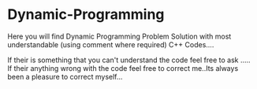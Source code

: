 # Dynamic-Programming

Here you will find Dynamic Programming Problem Solution with most understandable 
(using comment where required) C++ Codes....

If their is something that you can't understand the code feel free to ask .....
If their anything wrong with the code feel free to 
correct me..Its always been a pleasure to correct myself...  
